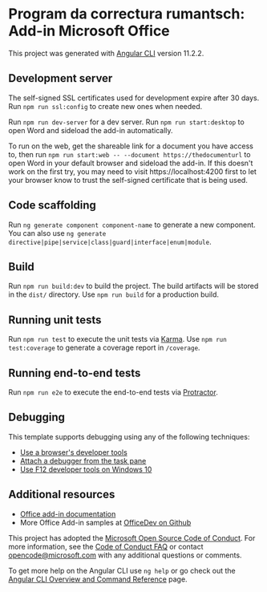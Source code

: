 # Program da correctura rumantsch: Add-in Microsoft Office

This project was generated with [Angular CLI](https://github.com/angular/angular-cli) version 11.2.2.

## Development server

The self-signed SSL certificates used for development expire after 30 days. Run `npm run ssl:config` to create new ones when needed.

Run `npm run dev-server` for a dev server. Run `npm run start:desktop` to open Word and sideload the add-in automatically.

To run on the web, get the shareable link for a document you have access to, then run `npm run start:web -- --document https://thedocumenturl` to open Word in your default browser and sideload the add-in. If this doesn't work on the first try, you may need to visit https://localhost:4200 first to let your browser know to trust the self-signed certificate that is being used.

## Code scaffolding

Run `ng generate component component-name` to generate a new component. You can also use `ng generate directive|pipe|service|class|guard|interface|enum|module`.

## Build

Run `npm run build:dev` to build the project. The build artifacts will be stored in the `dist/` directory. Use `npm run build` for a production build.

## Running unit tests

Run `npm run test` to execute the unit tests via [Karma](https://karma-runner.github.io). Use `npm run test:coverage` to generate a coverage report in `/coverage`.

## Running end-to-end tests

Run `npm run e2e` to execute the end-to-end tests via [Protractor](http://www.protractortest.org/).

## Debugging

This template supports debugging using any of the following techniques:

- [Use a browser's developer tools](https://docs.microsoft.com/office/dev/add-ins/testing/debug-add-ins-in-office-online)
- [Attach a debugger from the task pane](https://docs.microsoft.com/office/dev/add-ins/testing/attach-debugger-from-task-pane)
- [Use F12 developer tools on Windows 10](https://docs.microsoft.com/office/dev/add-ins/testing/debug-add-ins-using-f12-developer-tools-on-windows-10)

## Additional resources

* [Office add-in documentation](https://docs.microsoft.com/office/dev/add-ins/overview/office-add-ins)
* More Office Add-in samples at [OfficeDev on Github](https://github.com/officedev)

This project has adopted the [Microsoft Open Source Code of Conduct](https://opensource.microsoft.com/codeofconduct/). For more information, see the [Code of Conduct FAQ](https://opensource.microsoft.com/codeofconduct/faq/) or contact [opencode@microsoft.com](mailto:opencode@microsoft.com) with any additional questions or comments.

To get more help on the Angular CLI use `ng help` or go check out the [Angular CLI Overview and Command Reference](https://angular.io/cli) page.

